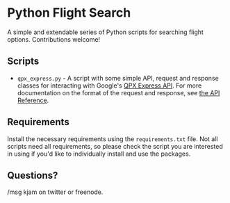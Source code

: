 Python Flight Search
=========================

A simple and extendable series of Python scripts for searching flight options. Contributions welcome!

Scripts
--------

 * `qpx_express.py` - A script with some simple API, request and response classes for interacting with Google's [QPX Express API](https://developers.google.com/qpx-express/). For more documentation on the format of the request and response, see [the API Reference](https://developers.google.com/qpx-express/v1/).

Requirements
------------

Install the necessary requirements using the `requirements.txt` file. Not all scripts need all requirements, so please check the script you are interested in using if you'd like to individually install and use the packages.

Questions?
----------
/msg kjam on twitter or freenode.

